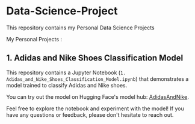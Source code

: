 # Data-Science-Project

This repository contains my Personal Data Science Projects

My Personal Projects :
## 1. Adidas and Nike Shoes Classification Model

This repository contains a Jupyter Notebook (`1. Adidas_and_Nike_Shoes_Classification_Model.ipynb`) that demonstrates a model trained to classify Adidas and Nike shoes. 

You can try out the model on Hugging Face's model hub: [AdidasAndNike](https://huggingface.co/spaces/hilalrd/AdidasAndNike). 

Feel free to explore the notebook and experiment with the model! If you have any questions or feedback, please don't hesitate to reach out.

